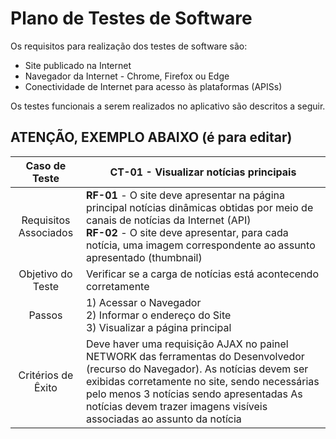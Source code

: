 # Plano de Testes de Software

Os requisitos para realização dos testes de software são:
- Site publicado na Internet
- Navegador da Internet - Chrome, Firefox ou Edge
- Conectividade de Internet para acesso às plataformas (APISs)

Os testes funcionais a serem realizados no aplicativo são descritos a seguir.

## ATENÇÃO, EXEMPLO ABAIXO (é para editar)

|     Caso de Teste     | CT-01 - Visualizar notícias principais |
|:---------------------:|------------------------------------------------------------------------------------------------------------------------------------------------------------------------------------------------------------------------------------------------------------------------------------------------------|
| Requisitos Associados | <strong>RF-01</strong> - O site deve apresentar na página principal notícias dinâmicas obtidas por meio de canais de notícias da Internet (API) <br> <strong>RF-02</strong> - O site deve apresentar, para cada notícia, uma imagem correspondente ao assunto apresentado (thumbnail) |
|   Objetivo do Teste   | Verificar se a carga de notícias está acontecendo corretamente |
|         Passos        | 1) Acessar o Navegador <br> 2) Informar o endereço do Site <br> 3) Visualizar a página principal |
|   Critérios de Êxito  | Deve haver uma requisição AJAX no painel NETWORK das ferramentas do Desenvolvedor (recurso do Navegador). As notícias devem ser exibidas corretamente no site, sendo necessárias pelo menos 3 notícias sendo apresentadas As notícias devem trazer imagens visíveis associadas ao assunto da notícia |
